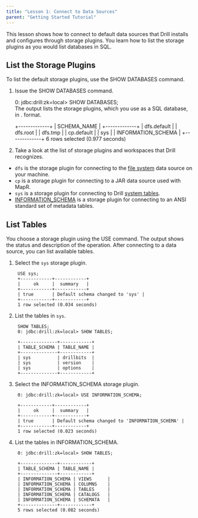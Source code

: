 ```yaml
---
title: "Lesson 1: Connect to Data Sources"
parent: "Getting Started Tutorial"
---
```

This lesson shows how to connect to default data sources that Drill installs
and configures through storage plugins. You learn how to list the storage
plugins as you would list databases in SQL.

## List the Storage Plugins

To list the default storage plugins, use the SHOW DATABASES command.

  1. Issue the SHOW DATABASES command.
    
        0: jdbc:drill:zk=local> SHOW DATABASES;  
     The output lists the storage plugins, which you use as a SQL database, in
<database>.<workspace> format.

        +-------------+
        | SCHEMA_NAME |
        +-------------+
        | dfs.default |
        | dfs.root    |
        | dfs.tmp     |
        | cp.default  |
        | sys         |
        | INFORMATION_SCHEMA |
        +-------------+
        6 rows selected (0.977 seconds)

  2. Take a look at the list of storage plugins and workspaces that Drill recognizes.

* `dfs` is the storage plugin for connecting to the [file system](/drill/docs/querying-a-file-system) data source on your machine.
* `cp` is a storage plugin for connecting to a JAR data source used with MapR.
* `sys` is a storage plugin for connecting to Drill [system tables](/drill/docs/querying-system-tables).
* [INFORMATION_SCHEMA](/drill/docs/querying-the-information-schema) is a storage plugin for connecting to an ANSI standard set of metadata tables.

## List Tables

You choose a storage plugin using the USE command. The output shows the status
and description of the operation. After connecting to a data source, you can
list available tables.

  1. Select the `sys` storage plugin.
  
          USE sys;
          +------------+------------+
          |     ok     |  summary   |
          +------------+------------+
          | true       | Default schema changed to 'sys' |
          +------------+------------+
          1 row selected (0.034 seconds) 
  2. List the tables in `sys`.
  
          SHOW TABLES;
          0: jdbc:drill:zk=local> SHOW TABLES;  
          
          +--------------+------------+
          | TABLE_SCHEMA | TABLE_NAME |
          +--------------+------------+
          | sys          | drillbits  |
          | sys          | version    |
          | sys          | options    |
          +--------------+------------+
  3. Select the INFORMATION_SCHEMA storage plugin.
  
          0: jdbc:drill:zk=local> USE INFORMATION_SCHEMA;
 
          +------------+------------+
          |     ok     |  summary   |
          +------------+------------+
          | true       | Default schema changed to 'INFORMATION_SCHEMA' |
          +------------+------------+
          1 row selected (0.023 seconds)
  4. List the tables in INFORMATION_SCHEMA.

          0: jdbc:drill:zk=local> SHOW TABLES;  
 
          +--------------+------------+
          | TABLE_SCHEMA | TABLE_NAME |
          +--------------+------------+
          | INFORMATION_SCHEMA | VIEWS      |
          | INFORMATION_SCHEMA | COLUMNS    |
          | INFORMATION_SCHEMA | TABLES     |
          | INFORMATION_SCHEMA | CATALOGS   |
          | INFORMATION_SCHEMA | SCHEMATA   |
          +--------------+------------+
          5 rows selected (0.082 seconds)
